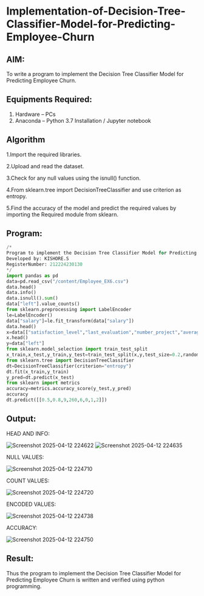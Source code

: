 # Implementation-of-Decision-Tree-Classifier-Model-for-Predicting-Employee-Churn

## AIM:
To write a program to implement the Decision Tree Classifier Model for Predicting Employee Churn.

## Equipments Required:
1. Hardware – PCs
2. Anaconda – Python 3.7 Installation / Jupyter notebook

## Algorithm
1.Import the required libraries.

2.Upload and read the dataset.

3.Check for any null values using the isnull() function.

4.From sklearn.tree import DecisionTreeClassifier and use criterion as entropy.

5.Find the accuracy of the model and predict the required values by importing the Required module from sklearn.
## Program:
```python
/*
Program to implement the Decision Tree Classifier Model for Predicting Employee Churn.
Developed by: KISHORE.S
RegisterNumber: 212224230130
*/
import pandas as pd
data=pd.read_csv("/content/Employee_EX6.csv")
data.head()
data.info()
data.isnull().sum()
data["left"].value_counts()
from sklearn.preprocessing import LabelEncoder
le=LabelEncoder()
data["salary"]=le.fit_transform(data["salary"])
data.head()
x=data[["satisfaction_level","last_evaluation","number_project","average_montly_hours","time_spend_company","Work_accident","promotion_last_5years","salary"]]
x.head()
y=data["left"]
from sklearn.model_selection import train_test_split
x_train,x_test,y_train,y_test=train_test_split(x,y,test_size=0.2,random_state=100)
from sklearn.tree import DecisionTreeClassifier
dt=DecisionTreeClassifier(criterion="entropy")
dt.fit(x_train,y_train)
y_pred=dt.predict(x_test)
from sklearn import metrics
accuracy=metrics.accuracy_score(y_test,y_pred)
accuracy
dt.predict([[0.5,0.8,9,260,6,0,1,2]])
```

## Output:
HEAD AND INFO:

![Screenshot 2025-04-12 224622](https://github.com/user-attachments/assets/6740fe39-7410-4e5e-bafc-4c26a0e70a4c)
![Screenshot 2025-04-12 224635](https://github.com/user-attachments/assets/b52af287-b46d-47a0-9336-5caf8e709d8d)

NULL VALUES:

![Screenshot 2025-04-12 224710](https://github.com/user-attachments/assets/bc847b39-cc2d-4895-a18e-ceb9b521bca5)

COUNT VALUES:

![Screenshot 2025-04-12 224720](https://github.com/user-attachments/assets/2d099a50-bb79-45bc-a8f9-3cafe89009da)

ENCODED VALUES:

![Screenshot 2025-04-12 224738](https://github.com/user-attachments/assets/f6cbf705-ed9f-48e6-870e-1e4c5148103d)

ACCURACY:

![Screenshot 2025-04-12 224750](https://github.com/user-attachments/assets/14ef1820-3d6a-4e8c-b26e-d114b2fe34c6)

## Result:
Thus the program to implement the  Decision Tree Classifier Model for Predicting Employee Churn is written and verified using python programming.
